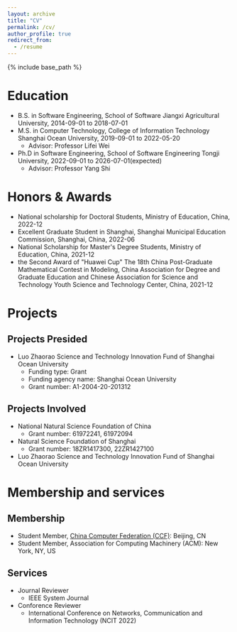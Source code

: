 ```yaml
---
layout: archive
title: "CV"
permalink: /cv/
author_profile: true
redirect_from:
  - /resume
---
```


{% include base_path %}

Education
======
* B.S. in Software Engineering, School of Software Jiangxi Agricultural University, 2014-09-01 to 2018-07-01
* M.S. in Computer Technology, College of Information Technology Shanghai Ocean University, 2019-09-01 to 2022-05-20
  * Advisor: Professor Lifei Wei
* Ph.D in Software Engineering, School of Software Engineering Tongji University, 2022-09-01 to 2026-07-01(expected)
  * Advisor: Professor Yang Shi

Honors & Awards
======
* National scholarship for Doctoral Students, Ministry of Education, China, 2022-12
* Excellent Graduate Student in Shanghai, Shanghai Municipal Education Commission, Shanghai, China, 2022-06
* National Scholarship for Master's Degree Students, Ministry of Education, China, 2021-12
* the Second Award of "Huawei Cup" The 18th China Post-Graduate Mathematical Contest in Modeling, China Association for Degree and Graduate Education and Chinese Association for Science and Technology Youth Science and Technology Center, China, 2021-12

Projects
======
## Projects Presided
* Luo Zhaorao Science and Technology Innovation Fund of Shanghai Ocean University
  * Funding type: Grant
  * Funding agency name: Shanghai Ocean University
  * Grant number: A1-2004-20-201312

## Projects Involved
* National Natural Science Foundation of China
  * Grant number: 61972241, 61972094
* Natural Science Foundation of Shanghai
  * Grant number: 18ZR1417300, 22ZR1427100
* Luo Zhaorao Science and Technology Innovation Fund of Shanghai Ocean University

Membership and services
======
## Membership
* Student Member, [China Computer Federation (CCF)](http://www.ccf.org.cn/sites/ccf/): Beijing, CN
* Student Member, Association for Computing Machinery (ACM): New York, NY, US

## Services
* Journal Reviewer
  * IEEE System Journal
* Conforence Reviewer
  * International Conference on Networks, Communication and Information Technology (NCIT 2022)
